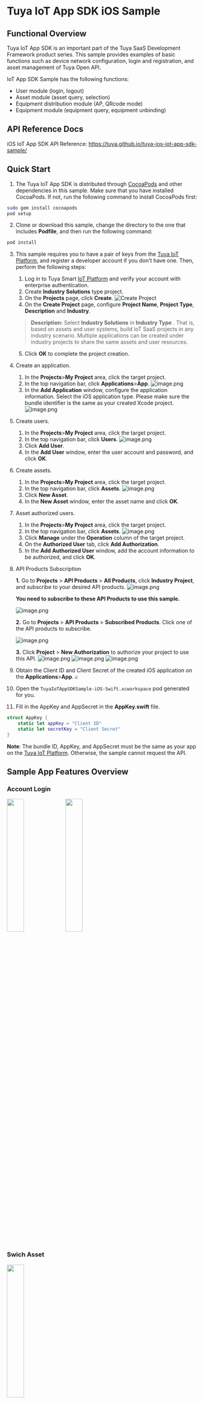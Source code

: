 # Tuya IoT App SDK iOS Sample

## Functional Overview

Tuya IoT App SDK is an important part of the Tuya SaaS Development Framework product series. This sample provides examples of basic functions such as device network configuration, login and registration, and asset management of Tuya Open API.

IoT App SDK Sample has the following functions:

- User module (login, logout)
- Asset module (asset query, selection)
- Equipment distribution module (AP, QRcode mode)
- Equipment module (equipment query, equipment unbinding)

## API Reference Docs

iOS IoT App SDK API Reference: https://tuya.github.io/tuya-ios-iot-app-sdk-sample/

## Quick Start

1. The Tuya IoT App SDK is distributed through [CocoaPods](http://cocoapods.org/) and other dependencies in this sample. Make sure that you have installed CocoaPods. If not, run the following command to install CocoaPods first:

```bash
sudo gem install cocoapods
pod setup
```

2. Clone or download this sample, change the directory to the one that includes **Podfile**, and then run the following command:

```bash
pod install
```

3. This sample requires you to have a pair of keys from the [Tuya IoT Platform](https://developer.tuya.com/), and register a developer account if you don't have one. Then, perform the following steps:

   1. Log in to Tuya Smart [IoT Platform](https://iot.tuya.com/cloud/) and verify your account with enterprise authentication.
   2. Create **Industry Solutions** type project.
   3. On the **Projects** page, click **Create**.
      ![Create Project](https://images.tuyacn.com/app/iotappsample/en/cr_product_new.png)
   4. On the **Create Project** page, configure **Project Name**, **Project Type**, **Description** and **Industry**.

   > **Description:** Select **Industry Solutions** in **Industry Type** . That is, based on assets and user systems, build IoT SaaS projects in any industry scenario. Multiple applications can be created under industry projects to share the same assets and user resources.

   5. Click **OK** to complete the project creation.

4. Create an application.

   1. In the **Projects**>**My Project** area, click the target project.
   2. In the top navigation bar, click **Applications**>**App**.
      ![image.png](https://images.tuyacn.com/app/iotappsample/en/cr_app_new.png)
   3. In the **Add Application** window, configure the application information. Select the iOS application type. Please make sure the bundle identifier is the same as your created Xcode project.
      ![image.png](https://images.tuyacn.com/fe-static/docs/img/a17b897e-4db2-4b1a-8097-d49f6eb74f34.png)

5. Create users.

   1. In the **Projects**>**My Project** area, click the target project.
   2. In the top navigation bar, click **Users**.
      ![image.png](https://images.tuyacn.com/app/iotappsample/en/cr_user_new.png)
   3. Click **Add User**.
   4. In the **Add User** window, enter the user account and password, and click **OK**.

6. Create assets.

   1. In the **Projects**>**My Project** area, click the target project.
   2. In the top navigation bar, click **Assets**.
      ![image.png](https://images.tuyacn.com/app/iotappsample/en/addAsset.png)
   3. Click **New Asset**.
   4. In the **New Asset** window, enter the asset name and click **OK**.

7. Asset authorized users.

   1. In the **Projects**>**My Project** area, click the target project.
   2. In the top navigation bar, click **Assets**.
      ![image.png](https://images.tuyacn.com/app/iotappsample/en/cr_auth_new.png)
   3. Click **Manage** under the **Operation** column of the target project.
   4. On the **Authorized User** tab, click **Add Authorization**.
   5. In the **Add Authorized User** window, add the account information to be authorized, and click **OK**.
   
8. API Products Subscription

   **1.** Go to **Projects** > **API Products** > **All Products**, click **Industry Project**, and subscribe to your desired API products.
	![image.png](https://images.tuyacn.com/app/Hanh/APIproducts.png)
	
	**You need to subscribe to these API Products to use this sample.**
	
	![image.png](https://images.tuyacn.com/app/hass/open_api_products.jpg)
	
	**2.** Go to **Projects** > **API Products** > **Subscribed Products**. Click one of the API products to subscribe.
	
	![image.png](https://images.tuyacn.com/app/Hanh/buyapi.png)
	
	**3.** Click **Project** > **New Authorization** to authorize your project to use this API.
	![image.png](https://images.tuyacn.com/app/Hanh/tip.png)
	![image.png](https://images.tuyacn.com/app/Hanh/newauthorization.png)
	![image.png](https://images.tuyacn.com/app/Hanh/apiproductauthorization.png)

9. Obtain the Client ID and Client Secret of the created iOS application on the **Applications**>**App**.
   <img src="https://images.tuyacn.com/app/hass/ios_keys_intro.png" style="zoom:50%;" />
10. Open the `TuyaIoTAppSDKSample-iOS-Swift.xcworkspace` pod generated for you.

11. Fill in the AppKey and AppSecret in the **AppKey.swift** file.

```swift
struct AppKey {
    static let appKey = "Client ID"
    static let secretKey = "Client Secret"
}
```

**Note**: The bundle ID, AppKey, and AppSecret must be the same as your app on the [Tuya IoT Platform](https://iot.tuya.com). Otherwise, the sample cannot request the API.

## Sample App Features Overview

### Account Login

<img src="https://images.tuyacn.com/app/IoTAppSDK/ios_iot_sdk_login.png" width="30%" /> 
<img src="https://images.tuyacn.com/app/IoTAppSDK/ios_iot_sdk_home.png" width="30%" /> 

### Swich Asset

<img src="https://images.tuyacn.com/app/IoTAppSDK/ios_iot_sdk_switchAsset.png" width="30%" /> 

### Device Network Pairing

<img src="https://images.tuyacn.com/app/IoTAppSDK/ios_iot_sdk_ap.png" width="30%" /> 
<img src="https://images.tuyacn.com/app/IoTAppSDK/ios_iot_sdk_qrMode.png" width="30%" /> 

### Device List and Details

<img src="https://images.tuyacn.com/app/IoTAppSDK/ios_iot_sdk_deviceList.png" width="30%" /> 
<img src="https://images.tuyacn.com/app/IoTAppSDK/ios_iot_sdk_deviceDetail2.png" width="30%" /> 

## Issue Feedback

You can provide feedback on your issue via **GitHub Issue** or [Ticket](https://service.console.tuya.com).

## License

Tuya iOS IoT App SDK Sample is available under the MIT license. Please see the [LICENSE](LICENSE) file for more info.
